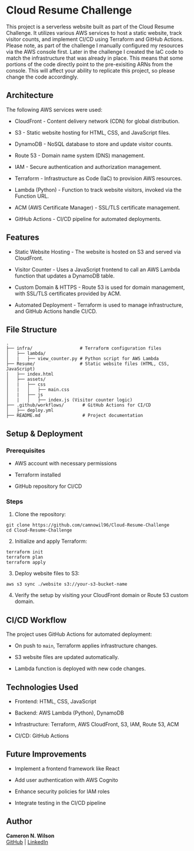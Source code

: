 # Cloud Resume Challenge

This project is a serverless website built as part of the Cloud Resume Challenge. It utilizes various AWS services to host a static website, track visitor counts, and implement CI/CD using Terraform and GitHub Actions. Please note, as part of the challenge I manually configured my resources via the AWS console first. Later in the challenge I created the IaC code to match the infrastructure that was already in place. This means that some portions of the code directly point to the pre-exisiting ARNs from the console. This will affect your ability to replicate this project, so please change the code accordingly. 

## Architecture

The following AWS services were used:

- CloudFront - Content delivery network (CDN) for global distribution.

- S3 - Static website hosting for HTML, CSS, and JavaScript files.

- DynamoDB - NoSQL database to store and update visitor counts.

- Route 53 - Domain name system (DNS) management.

- IAM - Secure authentication and authorization management.

- Terraform - Infrastructure as Code (IaC) to provision AWS resources.

- Lambda (Python) - Function to track website visitors, invoked via the Function URL.

- ACM (AWS Certificate Manager) - SSL/TLS certificate management.

- GitHub Actions - CI/CD pipeline for automated deployments.

## Features

- Static Website Hosting - The website is hosted on S3 and served via CloudFront.

- Visitor Counter - Uses a JavaScript frontend to call an AWS Lambda function that updates a DynamoDB table.

- Custom Domain & HTTPS - Route 53 is used for domain management, with SSL/TLS certificates provided by ACM.

- Automated Deployment - Terraform is used to manage infrastructure, and GitHub Actions handle CI/CD.

## File Structure
```
.
├── infra/                  # Terraform configuration files
│   ├── lambda/             
│   |   ├── view_counter.py # Python script for AWS Lambda             
├── Resume/                 # Static website files (HTML, CSS, JavaScript)
│   ├── index.html
│   ├── assets/
│   |   ├── css
│   |   │   ├── main.css
│   |   ├── js
│   |   │   ├── index.js (Visitor counter logic)
├── .github/workflows/       # GitHub Actions for CI/CD
│   ├── deploy.yml
├── README.md                # Project documentation
```
## Setup & Deployment

### Prerequisites

- AWS account with necessary permissions

- Terraform installed

- GitHub repository for CI/CD

### Steps

1. Clone the repository:   
```
git clone https://github.com/camnowil96/Cloud-Resume-Challenge
cd Cloud-Resume-Challenge
```
2. Initialize and apply Terraform:
```
terraform init
terraform plan
terraform apply
```
3. Deploy website files to S3:
```
aws s3 sync ./website s3://your-s3-bucket-name
```
4. Verify the setup by visiting your CloudFront domain or Route 53 custom domain.

## CI/CD Workflow

The project uses GitHub Actions for automated deployment:

- On push to `main`, Terraform applies infrastructure changes.

- S3 website files are updated automatically.

- Lambda function is deployed with new code changes.

## Technologies Used

- Frontend: HTML, CSS, JavaScript

- Backend: AWS Lambda (Python), DynamoDB

- Infrastructure: Terraform, AWS CloudFront, S3, IAM, Route 53, ACM

- CI/CD: GitHub Actions

## Future Improvements

- Implement a frontend framework like React
  
- Add user authentication with AWS Cognito
  
- Enhance security policies for IAM roles
  
- Integrate testing in the CI/CD pipeline

## Author

**Cameron N. Wilson**<br>
[GitHub](https://github.com/camnowil96) | [LinkedIn](https://linkedin.com/in/cameron-wilson-46b51119a)
